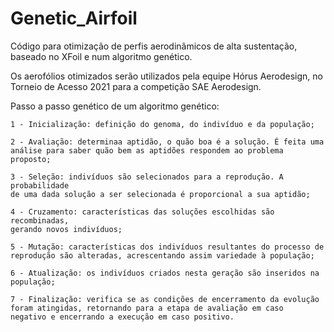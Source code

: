 # Genetic_Airfoil

Código para otimização de perfis aerodinâmicos de alta sustentação, baseado no XFoil e num algoritmo genético.

Os aerofólios otimizados serão utilizados pela equipe Hórus Aerodesign, no Torneio de Acesso 2021 para a competição SAE Aerodesign.

Passo a passo genético de um algoritmo genético:

    1 - Inicialização: definição do genoma, do indivíduo e da população;
    
    2 - Avaliação: determinaa aptidão, o quão boa é a solução. É feita uma 
    análise para saber quão bem as aptidões respondem ao problema proposto;
    
    3 - Seleção: indivíduos são selecionados para a reprodução. A probabilidade 
    de uma dada solução a ser selecionada é proporcional a sua aptidão;
    
    4 - Cruzamento: características das soluções escolhidas são recombinadas, 
    gerando novos indivíduos;
    
    5 - Mutação: características dos indivíduos resultantes do processo de
    reprodução são alteradas, acrescentando assim variedade à população;
    
    6 - Atualização: os indivíduos criados nesta geração são inseridos na
    população;
    
    7 - Finalização: verifica se as condições de encerramento da evolução
    foram atingidas, retornando para a etapa de avaliação em caso
    negativo e encerrando a execução em caso positivo.
  
